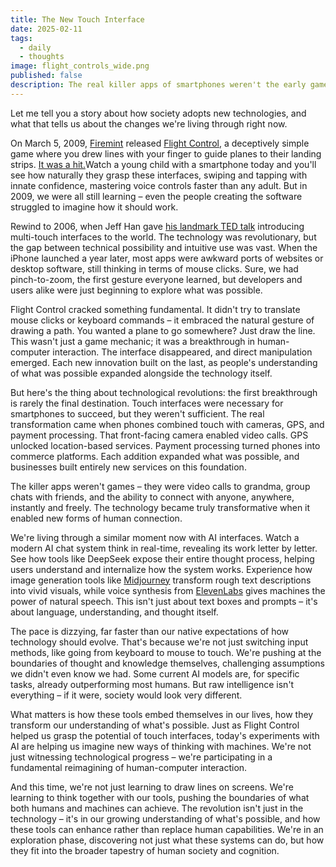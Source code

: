 ```yaml
---
title: The New Touch Interface
date: 2025-02-11
tags:
  - daily
  - thoughts
image: flight_controls_wide.png
published: false
description: The real killer apps of smartphones weren't the early games but became things like group chats and video calls that fundamentally changed how we communicate. Similarly, while we're currently amazed by AI's capabilities, we're still discovering how these tools will meaningfully integrate into our lives.
---
```

Let me tell you a story about how society adopts new technologies, and what that tells us about the changes we're living through right now.

On March 5, 2009, [Firemint](https://en.wikipedia.org/wiki/Firemint)  released [Flight Control](https://en.wikipedia.org/wiki/Flight_Control_(video_game)), a deceptively simple game where you drew lines with your finger to guide planes to their landing strips. [It was a hit.](https://www.ign.com/articles/2009/03/31/flight-control-iphone-review)Watch a young child with a smartphone today and you'll see how naturally they grasp these interfaces, swiping and tapping with innate confidence, mastering voice controls faster than any adult. But in 2009, we were all still learning – even the people creating the software struggled to imagine how it should work.

Rewind to 2006, when Jeff Han gave [his landmark TED talk](https://www.ted.com/talks/jeff_han_the_radical_promise_of_the_multi_touch_interface) introducing multi-touch interfaces to the world. The technology was revolutionary, but the gap between technical possibility and intuitive use was vast. When the iPhone launched a year later, most apps were awkward ports of websites or desktop software, still thinking in terms of mouse clicks. Sure, we had pinch-to-zoom, the first gesture everyone learned, but developers and users alike were just beginning to explore what was possible.

Flight Control cracked something fundamental. It didn't try to translate mouse clicks or keyboard commands – it embraced the natural gesture of drawing a path. You wanted a plane to go somewhere? Just draw the line. This wasn't just a game mechanic; it was a breakthrough in human-computer interaction. The interface disappeared, and direct manipulation emerged. Each new innovation built on the last, as people's understanding of what was possible expanded alongside the technology itself.

But here's the thing about technological revolutions: the first breakthrough is rarely the final destination. Touch interfaces were necessary for smartphones to succeed, but they weren't sufficient. The real transformation came when phones combined touch with cameras, GPS, and payment processing. That front-facing camera enabled video calls. GPS unlocked location-based services. Payment processing turned phones into commerce platforms. Each addition expanded what was possible, and businesses built entirely new services on this foundation.

The killer apps weren't games – they were video calls to grandma, group chats with friends, and the ability to connect with anyone, anywhere, instantly and freely. The technology became truly transformative when it enabled new forms of human connection.

We're living through a similar moment now with AI interfaces. Watch a modern AI chat system think in real-time, revealing its work letter by letter. See how tools like DeepSeek expose their entire thought process, helping users understand and internalize how the system works. Experience how image generation tools like [Midjourney](https://www.midjourney.com/) transform rough text descriptions into vivid visuals, while voice synthesis from [ElevenLabs](https://elevenlabs.io/) gives machines the power of natural speech. This isn't just about text boxes and prompts – it's about language, understanding, and thought itself.

The pace is dizzying, far faster than our native expectations of how technology should evolve. That's because we're not just switching input methods, like going from keyboard to mouse to touch. We're pushing at the boundaries of thought and knowledge themselves, challenging assumptions we didn't even know we had. Some current AI models are, for specific tasks, already outperforming most humans. But raw intelligence isn't everything – if it were, society would look very different.

What matters is how these tools embed themselves in our lives, how they transform our understanding of what's possible. Just as Flight Control helped us grasp the potential of touch interfaces, today's experiments with AI are helping us imagine new ways of thinking with machines. We're not just witnessing technological progress – we're participating in a fundamental reimagining of human-computer interaction.

And this time, we're not just learning to draw lines on screens. We're learning to think together with our tools, pushing the boundaries of what both humans and machines can achieve. The revolution isn't just in the technology – it's in our growing understanding of what's possible, and how these tools can enhance rather than replace human capabilities. We're in an exploration phase, discovering not just what these systems can do, but how they fit into the broader tapestry of human society and cognition.
